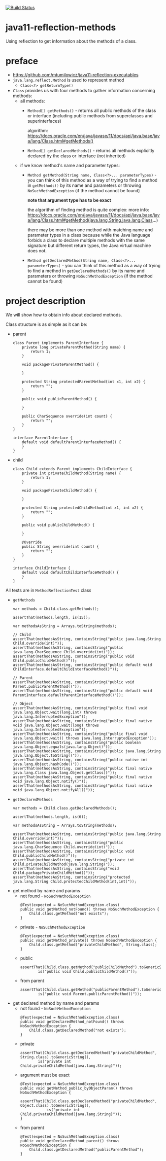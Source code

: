 [![Build Status](https://travis-ci.com/mtumilowicz/java11-reflection-methods.svg?branch=master)](https://travis-ci.com/mtumilowicz/java11-reflection-methods)

# java11-reflection-methods
Using reflection to get information about the methods of a class.

# preface
* https://github.com/mtumilowicz/java11-reflection-executables
* `java.lang.reflect.Method` is used to represent method
    * `Class<?> getReturnType()`
* `Class` provides us with four methods to gather information
concerning methods:
    * all methods:
        * `Method[] getMethods()` - returns all public methods 
            of the class or interface (including public methods
            from superclasses and superinterfaces)
            
            algorithm: https://docs.oracle.com/en/java/javase/11/docs/api/java.base/java/lang/Class.html#getMethods()
            
        * `Method[] getDeclaredMethods()` - returns 
            all methods explicitly declared by the class or interface 
            (not inherited)
    * if we know method's name and parameter types:
        * `Method getMethod(String name, Class<?>... parameterTypes)` - 
            you can think of this method as a way of trying to 
            find a method in `getMethods()` by its name and parameters 
            or throwing `NoSuchMethodException` (if the method cannot be found)
        
            **note that argument type has to be exact**
        
            the algorithm of finding method is quite complex:
            more info: https://docs.oracle.com/en/java/javase/11/docs/api/java.base/java/lang/Class.html#getMethod(java.lang.String,java.lang.Class...)
                
            there may be more than one method with matching name and
            parameter types in a class because while the Java language forbids a
            class to declare multiple methods with the same signature but different
            return types, the Java virtual machine does not.
   
        * `Method getDeclaredMethod(String name, Class<?>... parameterTypes)` - 
           you can think of this method as a way of trying to 
           find a method in `getDeclaredMethods()` by its name and parameters 
           or throwing `NoSuchMethodException` (if the method cannot be found)
           
# project description
We will show how to obtain info about declared methods.

Class structure is as simple as it can be:
* parent
    ```
    class Parent implements ParentInterface {
        private long privateParentMethod(String name) {
            return 1;
        }
    
        void packagePrivateParentMethod() {
    
        }
    
        protected String protectedParentMethod(int x1, int x2) {
            return "";
        }
    
        public void publicParentMethod() {
    
        }
        
        public CharSequence override(int count) {
            return "";
        }
    }
    
    interface ParentInterface {
        default void defaultParentInterfaceMethod() {
        }
    }
    ```
* child
    ```
    class Child extends Parent implements ChildInterface {
        private int privateChildMethod(String name) {
            return 1;
        }
        
        void packagePrivateChildMethod() {
            
        }
        
        protected String protectedChildMethod(int x1, int x2) {
            return "";    
        }
        
        public void publicChildMethod() {
            
        }
    
        @Override
        public String override(int count) {
            return "";
        }
    }
    
    interface ChildInterface {
        default void defaultChildInterfaceMethod() {
        }
    }
    ```

All tests are in `MethodReflectionTest` class
* `getMethods`
    ```
    var methods = Child.class.getMethods();
    
    assertThat(methods.length, is(15));
    
    var methodsAsString = Arrays.toString(methods);
    
    // Child
    assertThat(methodsAsString, containsString("public java.lang.String Child.override(int)"));
    assertThat(methodsAsString, containsString("public java.lang.CharSequence Child.override(int)"));
    assertThat(methodsAsString, containsString("public void Child.publicChildMethod()"));
    assertThat(methodsAsString, containsString("public default void ChildInterface.defaultChildInterfaceMethod()"));
    
    // Parent
    assertThat(methodsAsString, containsString("public void Parent.publicParentMethod()"));
    assertThat(methodsAsString, containsString("public default void ParentInterface.defaultParentInterfaceMethod()"));
    
    // Object
    assertThat(methodsAsString, containsString("public final void java.lang.Object.wait(long,int) throws java.lang.InterruptedException"));
    assertThat(methodsAsString, containsString("public final native void java.lang.Object.wait(long) throws java.lang.InterruptedException"));
    assertThat(methodsAsString, containsString("public final void java.lang.Object.wait() throws java.lang.InterruptedException"));
    assertThat(methodsAsString, containsString("public boolean java.lang.Object.equals(java.lang.Object)"));
    assertThat(methodsAsString, containsString("public java.lang.String java.lang.Object.toString()"));
    assertThat(methodsAsString, containsString("public native int java.lang.Object.hashCode()"));
    assertThat(methodsAsString, containsString("public final native java.lang.Class java.lang.Object.getClass()"));
    assertThat(methodsAsString, containsString("public final native void java.lang.Object.notify()"));
    assertThat(methodsAsString, containsString("public final native void java.lang.Object.notifyAll()"));
    ```
* `getDeclaredMethods`
    ```
    var methods = Child.class.getDeclaredMethods();
    
    assertThat(methods.length, is(6));
    
    var methodsAsString = Arrays.toString(methods);
    
    assertThat(methodsAsString, containsString("public java.lang.String Child.override(int)"));
    assertThat(methodsAsString, containsString("public java.lang.CharSequence Child.override(int)"));
    assertThat(methodsAsString, containsString("public void Child.publicChildMethod()"));
    assertThat(methodsAsString, containsString("private int Child.privateChildMethod(java.lang.String)"));
    assertThat(methodsAsString, containsString("void Child.packagePrivateChildMethod()"));
    assertThat(methodsAsString, containsString("protected java.lang.String Child.protectedChildMethod(int,int)"));
    ```
* get method by name and params
    * not found - `NoSuchMethodException`
        ```
        @Test(expected = NoSuchMethodException.class)
        public void getMethod_notFound() throws NoSuchMethodException {
            Child.class.getMethod("not exists");
        }
        ```
    * private - `NoSuchMethodException`
        ```
        @Test(expected = NoSuchMethodException.class)
        public void getMethod_private() throws NoSuchMethodException {
            Child.class.getMethod("privateChildMethod", String.class);
        }
        ```
    * public
        ```
        assertThat(Child.class.getMethod("publicChildMethod").toGenericString(),
                is("public void Child.publicChildMethod()"));
        ```
    * from parent
        ```
        assertThat(Child.class.getMethod("publicParentMethod").toGenericString(),
                is("public void Parent.publicParentMethod()"));
        ```
* get declared method by name and params
    * not found - `NoSuchMethodException`
        ```
        @Test(expected = NoSuchMethodException.class)
        public void getDeclaredMethod_notFound() throws NoSuchMethodException {
            Child.class.getDeclaredMethod("not exists");
        }
        ```
    * private
        ```
        assertThat(Child.class.getDeclaredMethod("privateChildMethod", String.class).toGenericString(),
                is("private int Child.privateChildMethod(java.lang.String)"));
        ```
    * argument must be exact
        ```
        @Test(expected = NoSuchMethodException.class)
        public void getMethod_public_byObjectParam() throws NoSuchMethodException {
            assertThat(Child.class.getDeclaredMethod("privateChildMethod", Object.class).toGenericString(),
                    is("private int Child.privateChildMethod(java.lang.String)"));
        }
        ```
    * from parent
        ```
        @Test(expected = NoSuchMethodException.class)
        public void getDeclaredMethod_parent() throws NoSuchMethodException {
            Child.class.getDeclaredMethod("publicParentMethod");
        }
        ```
